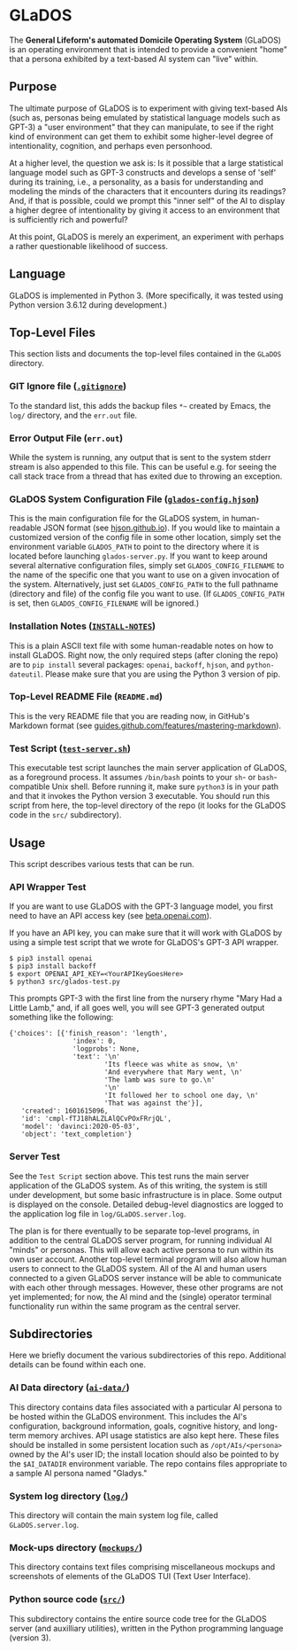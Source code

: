 # GLaDOS

The **General Lifeform's automated Domicile Operating System**
(GLaDOS) is an operating environment that is intended to provide a
convenient "home" that a persona exhibited by a text-based AI system
can "live" within.

## Purpose

The ultimate purpose of GLaDOS is to experiment with giving text-based
AIs (such as, personas being emulated by statistical language models
such as GPT-3) a "user environment" that they can manipulate, to see
if the right kind of environment can get them to exhibit some
higher-level degree of intentionality, cognition, and perhaps even
personhood.

At a higher level, the question we ask is: Is it possible that a large
statistical language model such as GPT-3 constructs and develops a
sense of 'self' during its training, i.e., a personality, as a basis
for understanding and modeling the minds of the characters that it
encounters during its readings?  And, if that is possible, could we
prompt this "inner self" of the AI to display a higher degree of
intentionality by giving it access to an environment that is
sufficiently rich and powerful?

At this point, GLaDOS is merely an experiment, an experiment with
perhaps a rather questionable likelihood of success.

## Language

GLaDOS is implemented in Python 3.  (More specifically, it was tested
using Python version 3.6.12 during development.)

## Top-Level Files

This section lists and documents the top-level files contained in the
`GLaDOS` directory.

### GIT Ignore file ([`.gitignore`](.gitignore ".gitignore file"))

To the standard list, this adds the backup files `*~` created by
Emacs, the `log/` directory, and the `err.out` file.

### Error Output File (`err.out`)

While the system is running, any output that is sent to the system
stderr stream is also appended to this file.  This can be useful
e.g. for seeing the call stack trace from a thread that has exited due
to throwing an exception.

### GLaDOS System Configuration File ([`glados-config.hjson`](glados-config.hjson "glados-config.hjson file"))

This is the main configuration file for the GLaDOS system, in
human-readable JSON format (see
[hjson.github.io](https://hjson.github.io/)).  If you would like to
maintain a customized version of the config file in some other
location, simply set the environment variable `GLADOS_PATH` to point
to the directory where it is located before launching
`glados-server.py`.  If you want to keep around several alternative
configuration files, simply set `GLADOS_CONFIG_FILENAME` to the name
of the specific one that you want to use on a given invocation of the
system.  Alternatively, just set `GLADOS_CONFIG_PATH` to the full
pathname (directory and file) of the config file you want to use.  (If
`GLADOS_CONFIG_PATH` is set, then `GLADOS_CONFIG_FILENAME` will be
ignored.)

### Installation Notes ([`INSTALL-NOTES`](INSTALL-NOTES "INSTALL-NOTES file"))

This is a plain ASCII text file with some human-readable notes on how
to install GLaDOS.  Right now, the only required steps (after cloning
the repo) are to `pip install` several packages: `openai`, `backoff`,
`hjson`, and `python-dateutil`.  Please make sure that you are using
the Python 3 version of pip.

### Top-Level README File (`README.md`)

This is the very README file that you are reading now, in GitHub's
Markdown format (see
[guides.github.com/features/mastering-markdown](https://guides.github.com/features/mastering-markdown/)).

### Test Script ([`test-server.sh`](test-server.sh "test-server.sh file"))

This executable test script launches the main server application of
GLaDOS, as a foreground process.  It assumes `/bin/bash` points to
your `sh`- or `bash`-compatible Unix shell.  Before running it, make
sure `python3` is in your path and that it invokes the Python version
3 executable.  You should run this script from here, the top-level
directory of the repo (it looks for the GLaDOS code in the `src/`
subdirectory).

## Usage

This script describes various tests that can be run.

### API Wrapper Test

If you are want to use GLaDOS with the GPT-3 language model, you first
need to have an API access key (see
[beta.openai.com](https://beta.openai.com/)).

If you have an API key, you can make sure that it will work with
GLaDOS by using a simple test script that we wrote for GLaDOS's GPT-3
API wrapper.

    $ pip3 install openai
    $ pip3 install backoff
    $ export OPENAI_API_KEY=<YourAPIKeyGoesHere>
    $ python3 src/glados-test.py

This prompts GPT-3 with the first line from the nursery rhyme "Mary
Had a Little Lamb," and, if all goes well, you will see GPT-3
generated output something like the following:

    {'choices': [{'finish_reason': 'length',
                    'index': 0,
                    'logprobs': None,
                    'text': '\n'
                            'Its fleece was white as snow, \n'
                            'And everywhere that Mary went, \n'
                            'The lamb was sure to go.\n'
                            '\n'
                            'It followed her to school one day, \n'
                            'That was against the'}],
       'created': 1601615096,
       'id': 'cmpl-fTJ18hALZLAlQCvPOxFRrjQL',
       'model': 'davinci:2020-05-03',
       'object': 'text_completion'}

### Server Test

See the `Test Script` section above.  This test runs the main server
application of the GLaDOS system.  As of this writing, the system is
still under development, but some basic infrastructure is in place.
Some output is displayed on the console.  Detailed debug-level
diagnostics are logged to the application log file in
`log/GLaDOS.server.log`.

The plan is for there eventually to be separate top-level programs, in
addition to the central GLaDOS server program, for running individual
AI "minds" or personas. This will allow each active persona to run
within its own user account. Another top-level terminal program will
also allow human users to connect to the GLaDOS system. All of the AI
and human users connected to a given GLaDOS server instance will be
able to communicate with each other through messages. However, these
other programs are not yet implemented; for now, the AI mind and the
(single) operator terminal functionality run within the same program
as the central server.

## Subdirectories

Here we briefly document the various subdirectories of this repo.
Additional details can be found within each one.

### AI Data directory ([`ai-data/`](ai-data "ai-data/ subdirectory"))

This directory contains data files associated with a particular AI
persona to be hosted within the GLaDOS environment.  This includes the
AI's configuration, background information, goals, cognitive history,
and long-term memory archives.  API usage statistics are also kept
here.  These files should be installed in some persistent location
such as `/opt/AIs/<persona>` owned by the AI's user ID; the install
location should also be pointed to by the `$AI_DATADIR` environment
variable.  The repo contains files appropriate to a sample AI persona
named "Gladys."

### System log directory ([`log/`](log "log/ subdirectory"))

This directory will contain the main system log file, called
`GLaDOS.server.log`.

### Mock-ups directory ([`mockups/`](mockups "mockups/ subdirectory"))

This directory contains text files comprising miscellaneous mockups
and screenshots of elements of the GLaDOS TUI (Text User Interface).

### Python source code ([`src/`](src "src/ subdirectory"))

This subdirectory contains the entire source code tree for the GLaDOS
server (and auxilliary utilities), written in the Python programming
language (version 3).
